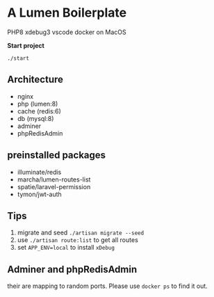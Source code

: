 # A Lumen Boilerplate

PHP8 xdebug3 vscode docker on MacOS

**Start project**

```
./start
```

## Architecture

-   nginx
-   php (lumen:8)
-   cache (redis:6)
-   db (mysql:8)
-   adminer
-   phpRedisAdmin

## preinstalled packages

-   illuminate/redis
-   marcha/lumen-routes-list
-   spatie/laravel-permission
-   tymon/jwt-auth

## Tips

1. migrate and seed `./artisan migrate --seed`
1. use `./artisan route:list` to get all routes
1. set `APP_ENV=local` to install `xDebug`

## Adminer and phpRedisAdmin

their are mapping to random ports. Please use `docker ps` to find it out.
